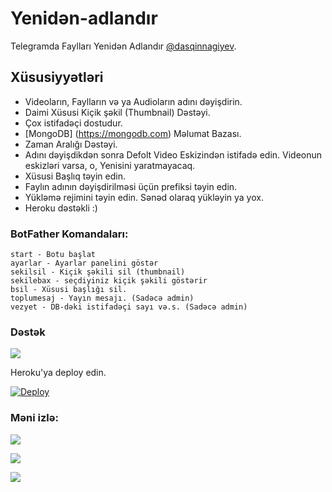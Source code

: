 # Yenidən-adlandır
Telegramda Faylları Yenidən Adlandır [@dasqinnagiyev](https://t.me/dasqinnagiyev).

## Xüsusiyyətləri
 - Videoların, Faylların və ya Audioların adını dəyişdirin.
 - Daimi Xüsusi Kiçik şəkil (Thumbnail) Dəstəyi.
 - Çox istifadəçi dostudur.
 - [MongoDB] (https://mongodb.com) Məlumat Bazası.
 - Zaman Aralığı Dəstəyi.
 - Adını dəyişdikdən sonra Defolt Video Eskizindən istifadə edin. Videonun eskizləri varsa, o, Yenisini yaratmayacaq.
 - Xüsusi Başlıq təyin edin.
 - Faylın adının dəyişdirilməsi üçün prefiksi təyin edin.
 - Yükləmə rejimini təyin edin. Sənəd olaraq yükləyin ya yox.
 - Heroku dəstəkli :)

### BotFather Komandaları:
```
start - Botu başlat
ayarlar - Ayarlar panelini göstər
sekilsil - Kiçik şəkili sil (thumbnail)
sekilebax - seçdiyiniz kiçik şəkili göstərir
bsil - Xüsusi başlığı sil.
toplumesaj - Yayın mesajı. (Sadəcə admin)
vezyet - DB-dəki istifadəçi sayı və.s. (Sadəcə admin)
```

### Dəstək
<a href="https://t.me/idaqobot"><img src="https://img.shields.io/badge/Telegram-Join%20Telegram%20Group-blue.svg?logo=telegram"></a>

Heroku'ya deploy edin.

[![Deploy](https://www.herokucdn.com/deploy/button.svg)](https://heroku.com/deploy?template=https://github.com/dasqinnagiyev/Yeniden-Adlandir)

### Məni izlə:
<p align="left">
<a href="https://github.com/dasqinnagiyev"><img src="https://img.shields.io/badge/GitHub-Follow%20on%20GitHub-inactive.svg?logo=github"></a>
</p>
<p align="left">
<a href="https://twitter.com/dasqinnagiyev"><img src="https://img.shields.io/badge/Twitter-Follow%20on%20Twitter-informational.svg?logo=twitter"></a>
</p>
<p align="left">
<a href="https://instagram.com/dasqinnagiyev"><img src="https://img.shields.io/badge/Instagram-Follow%20on%20Instagram-important.svg?logo=instagram"></a>
</p>

